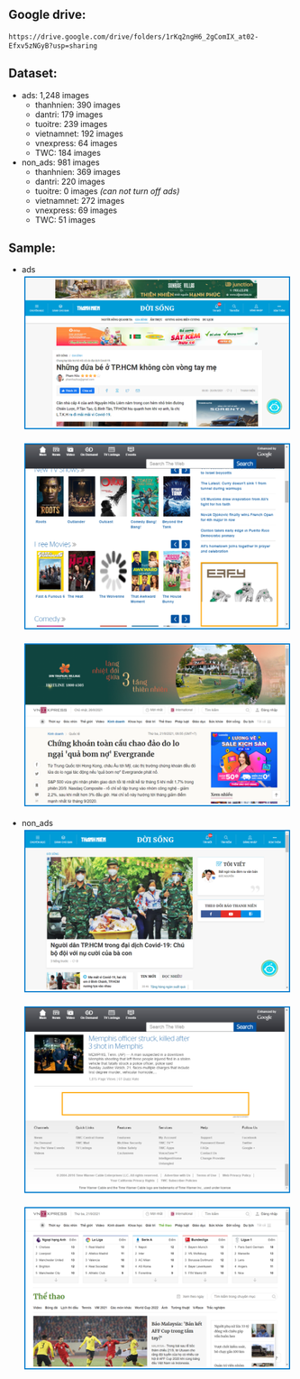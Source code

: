 ## Google drive: 
```
https://drive.google.com/drive/folders/1rKq2ngH6_2gComIX_at02-Efxv5zNGyB?usp=sharing
```
## Dataset:
-   ads: 1,248 images
    <ul>
    <li>thanhnien: 390 images</li>
    <li>dantri: 179 images</li>
    <li>tuoitre: 239 images</li>
    <li>vietnamnet: 192 images</li>
    <li>vnexpress: 64 images</li>
    <li>TWC: 184 images</li>
    </ul>
-   non_ads: 981 images
    <ul>
    <li>thanhnien: 369 images</li>
    <li>dantri: 220 images</li>
    <li>tuoitre: 0 images <i>(can not turn off ads)</i></li>
    <li>vietnamnet: 272 images</li>
    <li>vnexpress: 69 images</li>
    <li>TWC: 51 images</li>
    </ul>
## Sample:
-   ads
    <div>
    <p style="align:center;border:2px solid #007acc;margin: 4px"><img src="./figures/ads_thanhnien_388.png"></p>
    <br>
    <p style="align:center;border:2px solid #007acc;margin: 4px"><img src="./figures/ads_TWC_122.png"></p>
    <br>
    <p style="align:center;border:2px solid #007acc;margin: 4px"><img src="./figures/ads_vnexpress_25.png"></p>
    </div>
    <br>
-   non_ads
    <div>
    <p style="align:center;border:2px solid #007acc;margin: 4px"><img src="./figures/non_ads_thanhnien_45.png"></p>
    <br>
    <p style="align:center;border:2px solid #007acc;margin: 4px"><img src="./figures/non_ads_TWC_32.png"></p>
    <br>
    <p style="align:center;border:2px solid #007acc;margin: 4px"><img src="./figures/non_ads_vnexpress_32.png"></p>
    </div>
  